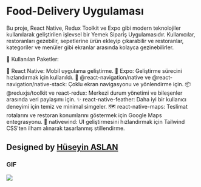 # Food-Delivery Uygulaması

Bu proje, React Native, Redux Toolkit ve Expo gibi modern teknolojiler kullanılarak geliştirilen  işlevsel bir Yemek Sipariş Uygulamasıdır. Kullanıcılar, restoranları gezebilir, sepetlerine ürün ekleyip çıkarabilir ve restoranlar, kategoriler ve menüler gibi ekranlar arasında kolayca gezinebilirler.


🌟 Kullanılan Paketler:

🍴 React Native: Mobil uygulama geliştirme.
🚀 Expo: Geliştirme sürecini hızlandırmak için kullanıldı.
🧭 @react-navigation/native ve @react-navigation/native-stack: Çoklu ekran navigasyonu ve yönlendirme için.
📦 @reduxjs/toolkit ve react-redux: Merkezi durum yönetimi ve bileşenler arasında veri paylaşımı için.
✨ react-native-feather: Daha iyi bir kullanıcı deneyimi için temiz ve minimal simgeler.
🗺️ react-native-maps: Teslimat rotalarını ve restoran konumlarını göstermek için Google Maps entegrasyonu.
🎨 nativewind: UI geliştirmesini hızlandırmak için Tailwind CSS'ten ilham alınarak tasarlanmış stillendirme.


##  Designed by <a href="https://www.linkedin.com/in/h%C3%BCseyin-aslan-128519203/" target="_blank">Hüseyin ASLAN</a> 

### GIF

![](./assets/gif/food.gif)
